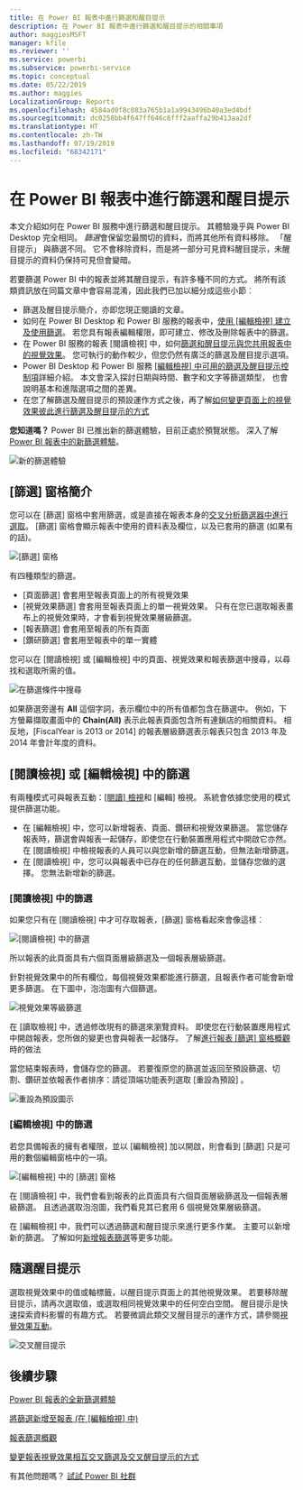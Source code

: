 ```yaml
---
title: 在 Power BI 報表中進行篩選和醒目提示
description: 在 Power BI 報表中進行篩選和醒目提示的相關事項
author: maggiesMSFT
manager: kfile
ms.reviewer: ''
ms.service: powerbi
ms.subservice: powerbi-service
ms.topic: conceptual
ms.date: 05/22/2019
ms.author: maggies
LocalizationGroup: Reports
ms.openlocfilehash: 4584ad0f8c083a765b1a1a9943496b40a3ed4bdf
ms.sourcegitcommit: dc0258bb4f647ff646c6fff2aaffa29b413aa2df
ms.translationtype: HT
ms.contentlocale: zh-TW
ms.lasthandoff: 07/19/2019
ms.locfileid: "68342171"
---
```

# <a name="filters-and-highlighting-in-power-bi-reports"></a>在 Power BI 報表中進行篩選和醒目提示
 本文介紹如何在 Power BI 服務中進行篩選和醒目提示。 其體驗幾乎與 Power BI Desktop 完全相同。 *篩選*會保留您最關切的資料，而將其他所有資料移除。 「醒目提示」  與篩選不同。 它不會移除資料，而是將一部分可見資料醒目提示，未醒目提示的資料仍保持可見但會變暗。

若要篩選 Power BI 中的報表並將其醒目提示，有許多種不同的方式。 將所有該類資訊放在同篇文章中會容易混淆，因此我們已加以細分成這些小節︰

* 篩選及醒目提示簡介，亦即您現正閱讀的文章。
* 如何在 Power BI Desktop 和 Power BI 服務的報表中，[使用 [編輯檢視] 建立及使用篩選](power-bi-report-add-filter.md)。 若您具有報表編輯權限，即可建立、修改及刪除報表中的篩選。
* 在 Power BI 服務的報表 [閱讀檢視] 中，如何[篩選和醒目提示與您共用報表中的視覺效果](consumer/end-user-interactions.md)。 您可執行的動作較少，但您仍然有廣泛的篩選及醒目提示選項。  
* Power BI Desktop 和 Power BI 服務 [[編輯檢視] 中可用的篩選及醒目提示控制項](power-bi-report-add-filter.md)詳細介紹。 本文會深入探討日期與時間、數字和文字等篩選類型， 也會說明基本和進階選項之間的差異。
* 在您了解篩選及醒目提示的預設運作方式之後，再了解[如何變更頁面上的視覺效果彼此進行篩選及醒目提示的方式](service-reports-visual-interactions.md)

**您知道嗎？** Power BI 已推出新的篩選體驗，目前正處於預覽狀態。 深入了解 [Power BI 報表中的新篩選體驗](power-bi-report-filter.md)。

![新的篩選體驗](media/power-bi-reports-filters-and-highlighting/power-bi-filter-reading.png)


## <a name="intro-to-the-filters-pane"></a>[篩選] 窗格簡介

您可以在 [篩選]  窗格中套用篩選，或是直接在報表本身的[交叉分析篩選器中進行選取](visuals/power-bi-visualization-slicers.md)。 [篩選] 窗格會顯示報表中使用的資料表及欄位，以及已套用的篩選 (如果有的話)。 

![[篩選] 窗格](media/power-bi-reports-filters-and-highlighting/power-bi-add-filter-reading-view.png)

有四種類型的篩選。

- [頁面篩選]  會套用至報表頁面上的所有視覺效果     
- [視覺效果篩選]  會套用至報表頁面上的單一視覺效果。 只有在您已選取報表畫布上的視覺效果時，才會看到視覺效果層級篩選。    
- [報表篩選]  會套用至報表的所有頁面    
- [鑽研篩選]  會套用至報表中的單一實體    

您可以在 [閱讀檢視] 或 [編輯檢視] 中的頁面、視覺效果和報表篩選中搜尋，以尋找和選取所需的值。 

![在篩選條件中搜尋](media/power-bi-reports-filters-and-highlighting/power-bi-search-filter.png)

如果篩選旁邊有 **All** 這個字詞，表示欄位中的所有值都包含在篩選中。  例如，下方螢幕擷取畫面中的 **Chain(All)** 表示此報表頁面包含所有連鎖店的相關資料。  相反地，[FiscalYear is 2013 or 2014]  的報表層級篩選表示報表只包含 2013 年及 2014 年會計年度的資料。

## <a name="filters-in-reading-or-editing-view"></a>[閱讀檢視] 或 [編輯檢視] 中的篩選
有兩種模式可與報表互動：[[閱讀] 檢視](consumer/end-user-reading-view.md)和 [編輯] 檢視。 系統會依據您使用的模式提供篩選功能。

* 在 [編輯檢視] 中，您可以新增報表、頁面、鑽研和視覺效果篩選。 當您儲存報表時，篩選會與報表一起儲存，即使您在行動裝置應用程式中開啟它亦然。 在 [閱讀檢視] 中檢視報表的人員可以與您新增的篩選互動，但無法新增篩選。
* 在 [閱讀檢視] 中，您可以與報表中已存在的任何篩選互動，並儲存您做的選擇。 您無法新增新的篩選。

### <a name="filters-in-reading-view"></a>[閱讀檢視] 中的篩選
如果您只有在 [閱讀檢視] 中才可存取報表，[篩選] 窗格看起來會像這樣︰

![[閱讀檢視] 中的篩選](media/power-bi-reports-filters-and-highlighting/power-bi-filter-reading-view.png)

所以報表的此頁面具有六個頁面層級篩選及一個報表層級篩選。

針對視覺效果中的所有欄位，每個視覺效果都能進行篩選，且報表作者可能會新增更多篩選。 在下圖中，泡泡圖有六個篩選。

![視覺效果等級篩選](media/power-bi-reports-filters-and-highlighting/power-bi-filter-visual-level.png)

在 [讀取檢視] 中，透過修改現有的篩選來瀏覽資料。 即使您在行動裝置應用程式中開啟報表，您所做的變更也會與報表一起儲存。 了解[進行報表 [篩選] 窗格概觀](consumer/end-user-report-filter.md)時的做法

當您結束報表時，會儲存您的篩選。 若要復原您的篩選並返回至預設篩選、切割、鑽研並依報表作者排序：請從頂端功能表列選取 [重設為預設]  。

![重設為預設圖示](media/power-bi-reports-filters-and-highlighting/power-bi-reset-to-default.png)

### <a name="filters-in-editing-view"></a>[編輯檢視] 中的篩選
若您具備報表的擁有者權限，並以 [編輯檢視] 加以開啟，則會看到 [篩選]  只是可用的數個編輯窗格中的一項。

![[編輯檢視] 中的 [篩選] 窗格](media/power-bi-reports-filters-and-highlighting/power-bi-add-filter-editing-view.png)

在 [閱讀檢視] 中，我們會看到報表的此頁面具有六個頁面層級篩選及一個報表層級篩選。 且透過選取泡泡圖，我們看見其已套用 6 個視覺效果層級篩選。

在 [編輯檢視] 中，我們可以透過篩選和醒目提示來進行更多作業。 主要可以新增新的篩選。 了解如何[新增報表篩選](power-bi-report-add-filter.md)等更多功能。

## <a name="ad-hoc-highlighting"></a>隨選醒目提示
選取視覺效果中的值或軸標籤，以醒目提示頁面上的其他視覺效果。 若要移除醒目提示，請再次選取值，或選取相同視覺效果中的任何空白空間。 醒目提示是快速探索資料影響的有趣方式。 若要微調此類交叉醒目提示的運作方式，請參閱[視覺效果互動](service-reports-visual-interactions.md)。

![交叉醒目提示](media/power-bi-reports-filters-and-highlighting/power-bi-adhoc-filter.gif)


## <a name="next-steps"></a>後續步驟

[Power BI 報表的全新篩選體驗](power-bi-report-filter.md)

[將篩選新增至報表 (在 [編輯檢視] 中)](power-bi-report-add-filter.md)

[報表篩選概觀](consumer/end-user-report-filter.md)

[變更報表視覺效果相互交叉篩選及交叉醒目提示的方式](consumer/end-user-interactions.md)

有其他問題嗎？ [試試 Power BI 社群](http://community.powerbi.com/)

